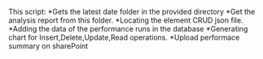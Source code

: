 This script:
*Gets the latest date folder in the provided directory
*Get the analysis report from this folder.
*Locating the element CRUD json file.
*Adding the data of the performance runs in the database
*Generating chart for Insert,Delete,Update,Read operations.
*Upload performace summary on sharePoint